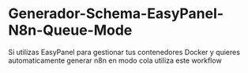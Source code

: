 # Generador-Schema-EasyPanel-N8n-Queue-Mode
Si utilizas EasyPanel para gestionar tus contenedores Docker y quieres automaticamente generar n8n en modo cola utiliza este workflow
